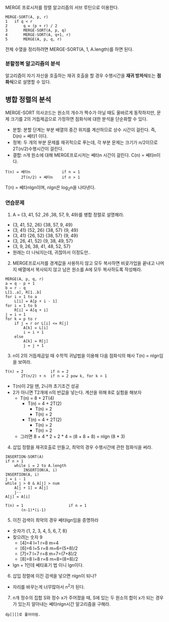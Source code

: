 MERGE 프로시저를 정렬 알고리즘의 서브 루틴으로 이용한다.
```
MERGE-SORT(A, p, r)
1   if q < r
2       q = (p + r) / 2
3       MERGE-SORT(A, p, q)
4       MERGE-SORT(A, q+1, r)
5       MERGE(A, p, q, r)
```
전체 수열을 정리하려면 MERGE-SORT(A, 1, A.length)를 하면 된다.<br>
### 분할정복 알고리즘의 분석
알고리즘이 자기 자신을 호출하는 재귀 호출을 할 경우 수행시간을 **재귀 방저식**또는 **점화식**으로 설명할 수 있다.<br>
## 병합 정렬의 분석
MERGE-SORT 의사코드는 원소의 개수가 짝수가 아닐 때도 올바르게 동작하지만, 문제 크기를 2의 거듭제곱으로 가정하면 점화식에 대한 분석을 단순화할 수 있다.<br>
* 분할: 분할 단계는 부분 배열의 중간 위치를 계산하므로 상수 시간이 걸린다. 즉, D(n) = 쎄타1 이다.
* 정복: 두 개의 부분 문제를 재귀적으로 푸는데, 각 부분 문제는 크기가 n/2이므로 2T(n/2)수행시간이 걸린다.
* 결합: n개 원소에 대해 MERGE프로시저는 쎄타n 시간이 걸린다. C(n) = 쎄타n이다.
```
T(n) = 쎄타n              if n = 1
       2T(n/2) + 쎄타n    if n > 1
```
T(n) = 쎄타nlgn이며, nlgn은 log<sub>2</sub>n을 나타낸다.
### 연습문제
1. A = {3, 41, 52 ,26 ,38, 57, 9, 49}를 병합 정렬로 설명해라.
* {3, 41, 52, 26} {38, 57, 9, 49}
* {3, 41} {52, 26} {38, 57} {9, 49}
* {3, 41} {26, 52} {38, 57} {9, 49}
* {3, 26, 41, 52} {9, 38, 49, 57}
* {3, 9, 26, 38, 41, 48, 52, 57}
* 원래는 더 나눠지는데, 귀찮아서 이정도만..
2. MERGE프로시저를 경계값을 사용하지 않고 모두 복사하면 비굦가업을 끝내고 나머지 배열에서 복사되지 않고 남은 원소를 A에 모두 복사하도록 작성해라.
```
MERGE(A, p, q, r)
a = q - p + 1
b = r - q
L[1..a], R[1..b]
for i = 1 to a
    L[i] = A[p + i - 1]
for i = 1 to b
    R[i] = A[q + i]
j = i = 1
for k = p to r 
    if j = r or L[i] <= R[j]
        A[k] = L[i]
        i = i + 1
    else
        A[k] = R[j]
        j = j + 1
```
3. n이 2의 거듭제곱일 때 수학적 귀납법을 이용해 다음 점화식의 해사 T(n) = nlgn임을 보여라.
```
T(n) = 2            if n = 2
       2T(n/2) + n  if n = 2 pow k, for k > 1
```
* T(n)이 2일 땐, 2니까 초기조건 성공
* 2가 아니면 T2개에 n의 반값을 넣는다. 계산을 위해 8로 실험을 해보자
    * T(n) = 8 + 2T(4)
        * T(n) = 4 + 2T(2)
            * T(n) = 2
            * T(n) = 2
        * T(n) = 4 + 2T(2)
            * T(n) = 2
            * T(n) = 2
    * 그러면 8 + 4 * 2 + 2 * 4 = (8 + 8 + 8) = nlgn (8 * 3)
4. 삽입 정렬을 재귀호출로 만들고, 최악의 경우 수행시간에 관한 점화식을 써라.
```
INSERTION-SORT(A)
if n > 1
    while i = 2 to A.length
        INSERTION(A, i)
INSERTION(A, i)
j = i - 1
while j > 0 & A[j] > num
    A[j + 1] = A[j]
    j--
A[j] = A[i]

T(n) = 1                    if n = 1
       (n-1)*(i-1)
```
5. 이진 검색이 최악의 경우 쎄타lgn임을 증명하라
* 숫자가 {1, 2, 3, 4, 5, 6, 7, 8}
* 찾으려는 숫자 9
    * [4]=4 l=1 r=8 m=4
    * [6]=6 l=5 r=8 m=6=(5+8)/2
    * [7]=7 l=7 r=8 m=7=(7+8)/2
    * [8]=8 l=8 r=8 m=8=(8+8)/2
* lgn + 1인데 쎄타표기 법 이니 lgn이다.
6. 삽입 정렬에 이진 검색을 넣으면 nlgn이 되나?
* 자리를 바꾸는게 너무많아서 n<sup>2</sup>가 된다.
7. n개 정수의 집합 S와 정수 x가 주어졌을 때, S에 있는 두 원소의 합이 x가 되는 경우가 있는지 알아내는 쎄타nlgn시간 알고리즘을 구해라.
```
dp[][]로 풀어야됨.
```